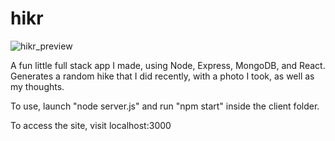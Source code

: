# hikr

![hikr_preview](hirk_preview.gif)

A fun little full stack app I made, using Node, Express, MongoDB, and React. Generates a random hike that I did recently, with a photo I took, as well as my thoughts.

To use, launch "node server.js" and run "npm start" inside the client folder.

To access the site, visit localhost:3000

